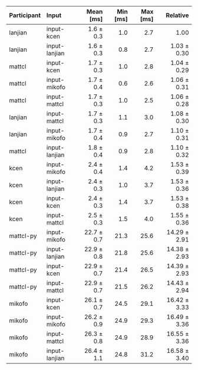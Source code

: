 | Participant | Input | Mean [ms] | Min [ms] | Max [ms] | Relative |
|:---|:---|---:|---:|---:|---:|
| lanjian | input-kcen | 1.6 ± 0.3 | 1.0 | 2.7 | 1.00 |
| lanjian | input-lanjian | 1.6 ± 0.3 | 0.8 | 2.7 | 1.03 ± 0.30 |
| mattcl | input-kcen | 1.7 ± 0.3 | 1.0 | 2.8 | 1.04 ± 0.29 |
| mattcl | input-mikofo | 1.7 ± 0.4 | 0.6 | 2.6 | 1.06 ± 0.31 |
| mattcl | input-mattcl | 1.7 ± 0.3 | 1.0 | 2.5 | 1.06 ± 0.28 |
| lanjian | input-mattcl | 1.7 ± 0.3 | 1.1 | 3.0 | 1.08 ± 0.30 |
| lanjian | input-mikofo | 1.7 ± 0.4 | 0.9 | 2.7 | 1.10 ± 0.31 |
| mattcl | input-lanjian | 1.8 ± 0.4 | 0.9 | 2.8 | 1.10 ± 0.32 |
| kcen | input-mikofo | 2.4 ± 0.4 | 1.4 | 4.2 | 1.53 ± 0.39 |
| kcen | input-lanjian | 2.4 ± 0.3 | 1.0 | 3.7 | 1.53 ± 0.36 |
| kcen | input-kcen | 2.4 ± 0.3 | 1.4 | 3.7 | 1.53 ± 0.38 |
| kcen | input-mattcl | 2.5 ± 0.3 | 1.5 | 4.0 | 1.55 ± 0.36 |
| mattcl-py | input-mikofo | 22.7 ± 0.7 | 21.3 | 25.6 | 14.29 ± 2.91 |
| mattcl-py | input-lanjian | 22.9 ± 0.8 | 21.8 | 25.6 | 14.38 ± 2.93 |
| mattcl-py | input-kcen | 22.9 ± 0.7 | 21.4 | 26.5 | 14.39 ± 2.93 |
| mattcl-py | input-mattcl | 22.9 ± 0.7 | 21.5 | 26.2 | 14.43 ± 2.94 |
| mikofo | input-kcen | 26.1 ± 0.7 | 24.5 | 29.1 | 16.42 ± 3.33 |
| mikofo | input-mikofo | 26.2 ± 0.9 | 24.9 | 29.3 | 16.49 ± 3.36 |
| mikofo | input-mattcl | 26.3 ± 0.8 | 24.9 | 28.9 | 16.55 ± 3.36 |
| mikofo | input-lanjian | 26.4 ± 1.1 | 24.8 | 31.2 | 16.58 ± 3.40 |
